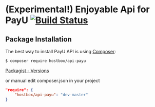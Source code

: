 (Experimental!) Enjoyable Api for PayU [![Build Status](https://travis-ci.org/HostBox/api-PayU.png?branch=master)](https://travis-ci.org/HostBox/api-PayU)
===================

Package Installation
-------------------

The best way to install PayU API is using [Composer](http://getcomposer.org/):

```sh
$ composer require hostbox/api-payu
```

[Packagist - Versions](https://packagist.org/packages/hostbox/api-payu)

or manual edit composer.json in your project

```json
"require": {
    "hostbox/api-payu": "dev-master"
}
```
